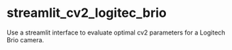 # streamlit_cv2_logitec_brio
Use a streamlit interface to evaluate optimal cv2 parameters for a Logitech Brio camera. 
